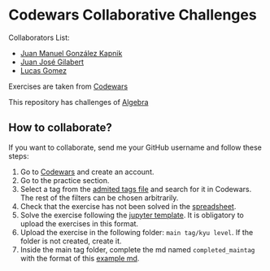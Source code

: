 # Codewars Collaborative Challenges
Collaborators List:
* [Juan Manuel González Kapnik](https://github.com/just-juanma)
* [Juan José Gilabert](https://github.com/Gilabert99)
* [Lucas Gomez](https://github.com/LucasGomezOliva)

Exercises are taken from [Codewars](https://www.codewars.com/)

This repository has challenges of [Algebra](https://github.com/just-juanma/Codewars-Collaborative-Challenges/blob/main/Algebra/completed_algebra.md)

## How to collaborate?
If you want to collaborate, send me your GitHub username and follow these steps:
1. Go to [Codewars](https://www.codewars.com/) and create an account.
2. Go to the practice section.
3. Select a tag from the [admited tags file](https://github.com/just-juanma/Codewars-Daily-Challenges/blob/main/admited_tags.txt) and search for it in Codewars. The rest of the filters can be chosen arbitrarily.
4. Check that the exercise has not been solved in the [spreadsheet](https://docs.google.com/spreadsheets/d/1MFUjkThh861netZs9azpijY4uYn1TmAZMTgRXxXaWbA/edit?usp=sharing).
5. Solve the exercise following the [jupyter template](https://github.com/just-juanma/Codewars-Daily-Challenges/blob/main/jupyter_template.ipynb). It is obligatory to upload the exercises in this format.
7. Upload the exercise in the following folder: `main tag/kyu level`. If the folder is not created, create it.
8. Inside the main tag folder, complete the md named `completed_maintag` with the format of this [example md](https://github.com/just-juanma/Codewars-Daily-Challenges/blob/main/Algebra/8%20kyu/completed_algebra.md).
